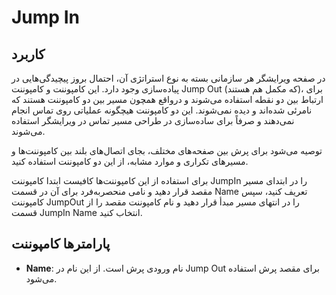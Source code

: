 

# Jump In


## کاربرد

در صفحه ویرایشگر هر سازمانی بسته به نوع استراتژی آن، احتمال بروز پیچیدگی‌‌هایی در پیاده‌‌سازی وجود دارد. این کامپوننت و کامپوننت Jump Out (که مکمل هم هستند)، برای ارتباط بین دو نقطه استفاده می‌شوند و درواقع همچون مسیر بین دو کامپوننت هستند که نامرئی شده‌اند و دیده نمی‌شوند. این دو کامپوننت هیچگونه عملیاتی روی تماس انجام نمی‌دهند و صرفاً برای ساده‌‌سازی در طراحی مسیر تماس در ویرایشگر استفاده می‌شوند.

توصیه می‌‌شود برای پرش بین صفحه‌های مختلف، بجای اتصال‌‌های بلند بین کامپوننت‌ها و مسیر‌‌های تکراری و موارد مشابه، از این دو کامپوننت استفاده کنید.

برای استفاده از این کامپوننت‌‌ها کافیست ابتدا کامپوننت JumpIn را در ابتدای مسیر مقصد قرار دهید و نامی منحصربه‌‌فرد برای آن در قسمت Name تعریف کنید، سپس کامپوننت JumpOut را در انتهای مسیر مبدأ قرار دهید و نام کامپوننت مقصد را از قسمت JumpIn Name انتخاب کنید.

## پارامترها کامپوننت

- **Name**: نام ورودی پرش است. از این نام در Jump Out برای مقصد پرش استفاده می‌شود.